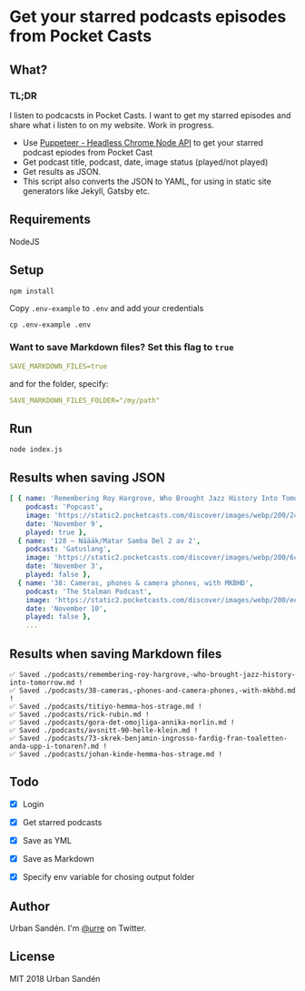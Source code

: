 # Get your starred podcasts episodes from Pocket Casts

## What?

### TL;DR
I listen to podcacsts in Pocket Casts. I want to get my starred episodes and share what i listen to on my website. Work in progress.

+ Use [Puppeteer - Headless Chrome Node API](https://github.com/GoogleChrome/puppeteer) to get your starred podcast epiodes from Pocket Cast
+ Get podcast title, podcast, date, image status (played/not played)
+ Get results as JSON.
+ This script also converts the JSON to YAML, for using in static site generators like Jekyll, Gatsby etc.

## Requirements

NodeJS

## Setup

```shell
npm install
```

Copy `.env-example` to `.env` and add your credentials

```shell
cp .env-example .env
```

### Want to save Markdown files? Set this flag to `true`
```yml
SAVE_MARKDOWN_FILES=true
```

and for the folder, specify:

```yml
SAVE_MARKDOWN_FILES_FOLDER="/my/path"
```

## Run
```shell
node index.js
```

## Results when saving JSON
```yml
[ { name: 'Remembering Roy Hargrove, Who Brought Jazz History Into Tomorrow',
    podcast: 'Popcast',
    image: 'https://static2.pocketcasts.com/discover/images/webp/200/24f9a050-1b0c-012e-006e-00163e1b201c.webp',
    date: 'November 9',
    played: true },
  { name: '128 – Näääk/Matar Samba Del 2 av 2',
    podcast: 'Gatuslang',
    image: 'https://static2.pocketcasts.com/discover/images/webp/200/6cbdbba0-e7c3-012f-9714-723c91aeae46.webp',
    date: 'November 3',
    played: false },
  { name: '38: Cameras, phones & camera phones, with MKBHD',
    podcast: 'The Stalman Podcast',
    image: 'https://static2.pocketcasts.com/discover/images/webp/200/eeca35d0-b2bc-0135-9e5e-5bb073f92b78.webp',
    date: 'November 10',
    played: false },
    ...
```

## Results when saving Markdown files
```shell
✅ Saved ./podcasts/remembering-roy-hargrove,-who-brought-jazz-history-into-tomorrow.md !
✅ Saved ./podcasts/38-cameras,-phones-and-camera-phones,-with-mkbhd.md !
✅ Saved ./podcasts/titiyo-hemma-hos-strage.md !
✅ Saved ./podcasts/rick-rubin.md !
✅ Saved ./podcasts/gora-det-omojliga-annika-norlin.md !
✅ Saved ./podcasts/avsnitt-90-helle-klein.md !
✅ Saved ./podcasts/73-skrek-benjamin-ingrosso-fardig-fran-toaletten-anda-upp-i-tonaren?.md !
✅ Saved ./podcasts/johan-kinde-hemma-hos-strage.md !
```


## Todo

- [x] Login
- [x] Get starred podcasts
- [x] Save as YML
- [x] Save as Markdown
- [x] Specify env variable for chosing output folder


## Author
Urban Sandén. I'm [@urre](https://twitter.com/Urre) on Twitter.

## License
MIT 2018 Urban Sandén
